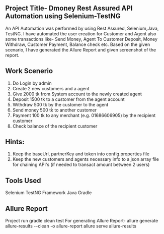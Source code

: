 ## Project Title- Dmoney Rest Assured API Automation using Selenium-TestNG

An API Automation was performed by using Rest Assured, Selenium,Java, TestNG. I have automated the user creation for Customer and Agent also some transactions like- Send Money, Agent To Customer Deposit, Money Withdraw, Customer Payment, Balance check etc. Based on the given scenario, I have generated the Allure Report and given screenshot of the report.

## Work Scenerio
1. Do Login by admin
2. Create 2 new customers and a agent
3. Give 2000 tk from System account to the newly created agent
4. Deposit 1500 tk to a customer from the agent account
5. Withdraw 500 tk by the customer to the agent
6. Send money 500 tk to another customer
7. Payment 100 tk to any merchant (e.g. 01686606905) by the recipient customer
8. Check balance of the recipient customer
   
## Hints:
1. Keep the baseUrl, partnerKey and token into config.properties file
2. Keep the new customers and agents necessary info to a json array file for chaining API's (if needed to transact amount between 2 users)
   
## Tools Used
Selenium
TestNG Framework
Java
Gradle

## Allure Report
Project run gradle clean test For generating Allure Report-
allure generate allure-results --clean -o allure-report
allure serve allure-results

